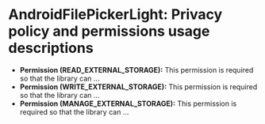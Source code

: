 # AndroidFilePickerLight: Privacy policy and permissions usage descriptions

* **Permission (READ_EXTERNAL_STORAGE):** This permission is required so that the library can ... 
* **Permission (WRITE_EXTERNAL_STORAGE):** This permission is required so that the library can ... 
* **Permission (MANAGE_EXTERNAL_STORAGE):** This permission is required so that the library can ... 
